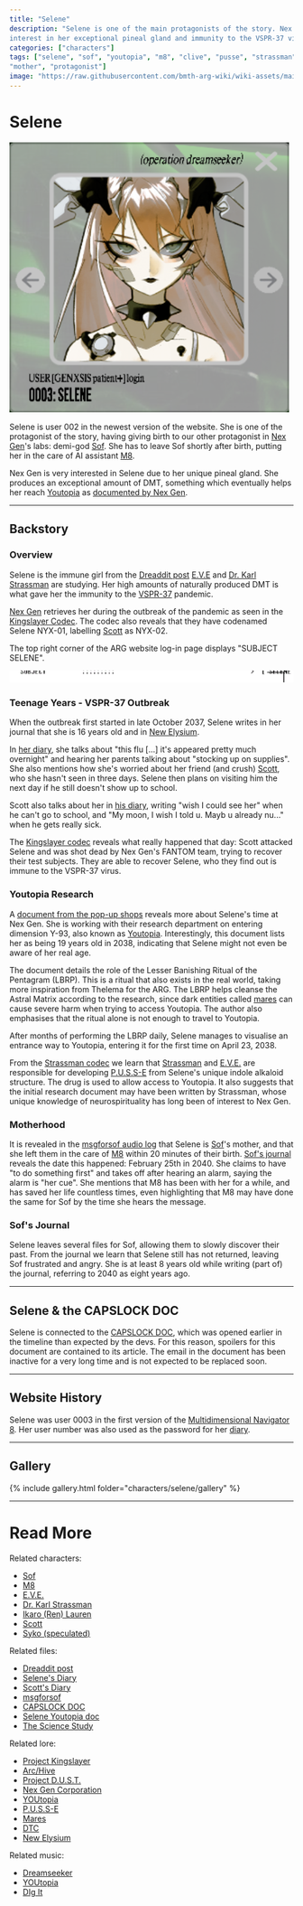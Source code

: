 ```yaml
---
title: "Selene"
description: "Selene is one of the main protagonists of the story. Nex Gen refers to her as NYX-01 and has a keen 
interest in her exceptional pineal gland and immunity to the VSPR-37 virus."
categories: ["characters"]
tags: ["selene", "sof", "youtopia", "m8", "clive", "pusse", "strassman", "eve", "indole alkaloid structure", "pineal gland", 
"mother", "protagonist"]
image: "https://raw.githubusercontent.com/bmth-arg-wiki/wiki-assets/main/characters/selene/selene-300x300.png"
---
```

# Selene

![Selene's Avatar](https://raw.githubusercontent.com/bmth-arg-wiki/wiki-assets/main/characters/selene/3selene.png)

Selene is user 002 in the newest version of the website. She is one of the protagonist of the story, having giving 
birth to our other protagonist in [Nex Gen](../lore/nex-gen-corporation)'s labs: demi-god [Sof](sof). She has to leave 
Sof shortly after birth, putting her in the care of AI assistant [M8](../m8).

Nex Gen is very interested in Selene due to her unique pineal gland. She produces an exceptional amount of DMT, 
something which eventually helps her reach [Youtopia](../lore/youtopia) as [documented by Nex Gen](../for-sof/selene_youtopia_doc).

***

## Backstory

### Overview

Selene is the immune girl from the [Dreaddit post](../for-sof/dreadit) [E.V.E](eve) and [Dr. Karl Strassman](strassman) are studying.
Her high amounts of naturally produced DMT is what gave her the immunity to the [VSPR-37](../lore/vspr37) pandemic. 

[Nex Gen](../lore/nex-gen-corporation) retrieves her during the outbreak of the pandemic as seen in the 
[Kingslayer Codec](../for-sof/kingslayercodec). The codec also reveals that they have codenamed Selene NYX-01, labelling 
[Scott](scott) as NYX-02.

The top right corner of the ARG website log-in page displays "SUBJECT SELENE".

![Subject Selene](https://raw.githubusercontent.com/bmth-arg-wiki/wiki-assets/main/characters/selene/gallery/subject-selene.png)

### Teenage Years - VSPR-37 Outbreak

When the outbreak first started in late October 2037, Selene writes in her journal that she is 16 years old and 
in [New Elysium](../lore/new-elysium).

In [her diary](../for-sof/selene_personal_journal), she talks about "this flu [...] it's appeared pretty much overnight" 
and hearing her parents talking about "stocking up on supplies".
She also mentions how she's worried about her friend (and crush) [Scott](syko), who she hasn't seen in three days. 
Selene then plans on visiting him the next day if he still doesn't show up to school.

Scott also talks about her in [his diary](../for-sof/scott_personal_journal), writing "wish I could see her" when he can't go to school, 
and "My moon, I wish I told u. Mayb u already nu..." when he gets really sick.

The [Kingslayer codec](../for-sof/kingslayercodec) reveals what really happened that day: Scott attacked Selene and was 
shot dead by Nex Gen's FANTOM team, trying to recover their test subjects. They are able to recover Selene, who they 
find out is immune to the VSPR-37 virus.

### Youtopia Research

A [document from the pop-up shops](../for-sof/selene_youtopia_doc) reveals more about Selene's time at Nex Gen. 
She is working with their research department on entering dimension Y-93, also known as [Youtopia](../lore/youtopia). 
Interestingly, this document lists her as being 19 years old in 2038, indicating that Selene might not even be aware 
of her real age.

The document details the role of the Lesser Banishing Ritual of the Pentagram (LBRP). This is a ritual that also 
exists in the real world, taking more inspiration from Thelema for the ARG. The LBRP helps cleanse the Astral Matrix 
according to the research, since dark entities called [mares](../lore/mares) can cause severe harm when trying to access 
Youtopia. The author also emphasises that the ritual alone is not enough to travel to Youtopia.

After months of performing the LBRP daily, Selene manages to visualise an entrance way to Youtopia, entering it 
for the first time on April 23, 2038.

From the [Strassman codec](../for-sof/strassmancodec) we learn that [Strassman](strassman) and [E.V.E.](eve) are 
responsible for developing [P.U.S.S-E](../lore/pusse) from Selene's unique indole alkaloid structure. The drug is 
used to allow access to Youtopia. It also suggests that the initial research document may have been written by 
Strassman, whose unique knowledge of neurospirituality has long been of interest to Nex Gen.

### Motherhood

It is revealed in the [msgforsof audio log](../for-sof/msgforsof) that Selene is [Sof](sof)'s mother, 
and that she left them in the care of [M8](../m8) within 20 minutes of their birth. [Sof's journal](../website/journal) 
reveals the date this happened: February 25th in 2040.
She claims to have "to do something first" and takes off after hearing an alarm, saying the alarm is "her cue". 
She mentions that M8 has been with her for a while, and has saved her life countless times, 
even highlighting that M8 may have done the same for Sof by the time she hears the message.

### Sof's Journal

Selene leaves several files for Sof, allowing them to slowly discover their past. From the journal we learn that 
Selene still has not returned, leaving Sof frustrated and angry. She is at least 8 years old while writing (part of) the 
journal, referring to 2040 as eight years ago.

***

## Selene & the CAPSLOCK DOC

Selene is connected to the [CAPSLOCK DOC](../for-sof/capslock_doc), which was opened earlier in the timeline than expected by the devs. 
For this reason, spoilers for this document are contained to its article. The email in the document has been inactive for 
a very long time and is not expected to be replaced soon.

***

## Website History

Selene was user 0003 in the first version of the [Multidimensional Navigator 8](../website/website). Her user number 
was also used as the password for her [diary](../for-sof/selene_personal_journal).

***

## Gallery

{% include gallery.html folder="characters/selene/gallery" %}

***

# Read More

Related characters:

- [Sof](sof)
- [M8](../m8)
- [E.V.E.](eve)
- [Dr. Karl Strassman](strassman)
- [Ikaro (Ren) Lauren](ren)
- [Scott](scott)
- [Syko (speculated)](syko)

Related files:

- [Dreaddit post](../for-sof/dreadit)
- [Selene's Diary](../for-sof/selene_personal_journal)
- [Scott's Diary](../for-sof/scott_personal_journal)
- [msgforsof](../for-sof/msgforsof)
- [CAPSLOCK DOC](../for-sof/capslock_doc)
- [Selene Youtopia doc](../for-sof/selene_youtopia_doc)
- [The Science Study](../for-sof/thesciencestudy)

Related lore:

- [Project Kingslayer](../lore/incident-kingslayer)
- [Arc/Hive](../lore/archive)
- [Project D.U.S.T.](../lore/incident-dust)
- [Nex Gen Corporation](../lore/nex-gen-corporation)
- [YOUtopia](../lore/youtopia)
- [P.U.S.S-E](../lore/pusse)
- [Mares](../lore/mares)
- [DTC](../lore/dtc)
- [New Elysium](../lore/new-elysium)

Related music:

- [Dreamseeker](../music/song-dreamseeker)
- [YOUtopia](../music/song-youtopia)
- [DIg It](../music/song-digit)